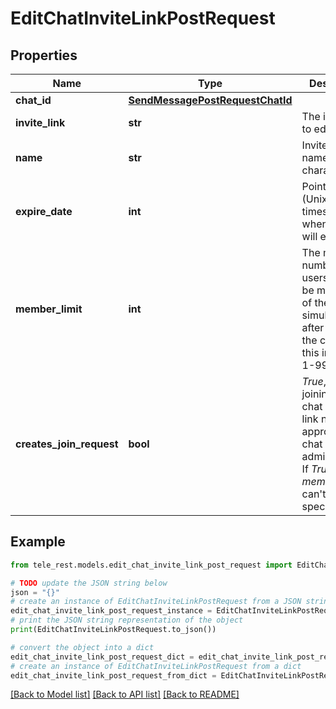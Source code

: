 # EditChatInviteLinkPostRequest


## Properties

Name | Type | Description | Notes
------------ | ------------- | ------------- | -------------
**chat_id** | [**SendMessagePostRequestChatId**](SendMessagePostRequestChatId.md) |  | 
**invite_link** | **str** | The invite link to edit | 
**name** | **str** | Invite link name; 0-32 characters | [optional] 
**expire_date** | **int** | Point in time (Unix timestamp) when the link will expire | [optional] 
**member_limit** | **int** | The maximum number of users that can be members of the chat simultaneously after joining the chat via this invite link; 1-99999 | [optional] 
**creates_join_request** | **bool** | *True*, if users joining the chat via the link need to be approved by chat administrators. If *True*, *member\\_limit* can&#39;t be specified | [optional] 

## Example

```python
from tele_rest.models.edit_chat_invite_link_post_request import EditChatInviteLinkPostRequest

# TODO update the JSON string below
json = "{}"
# create an instance of EditChatInviteLinkPostRequest from a JSON string
edit_chat_invite_link_post_request_instance = EditChatInviteLinkPostRequest.from_json(json)
# print the JSON string representation of the object
print(EditChatInviteLinkPostRequest.to_json())

# convert the object into a dict
edit_chat_invite_link_post_request_dict = edit_chat_invite_link_post_request_instance.to_dict()
# create an instance of EditChatInviteLinkPostRequest from a dict
edit_chat_invite_link_post_request_from_dict = EditChatInviteLinkPostRequest.from_dict(edit_chat_invite_link_post_request_dict)
```
[[Back to Model list]](../README.md#documentation-for-models) [[Back to API list]](../README.md#documentation-for-api-endpoints) [[Back to README]](../README.md)


